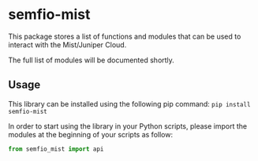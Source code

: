 # semfio-mist

This package stores a list of functions and modules that can be used to interact
with the Mist/Juniper Cloud.

The full list of modules will be documented shortly.

## Usage
This library can be installed using the following pip command:
`pip install semfio-mist`

In order to start using the library in your Python scripts, please import the modules
at the beginning of your scripts as follow:
``` Python
from semfio_mist import api
```
